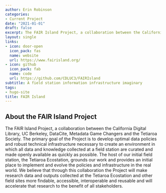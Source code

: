 ```yaml
---
author: Erin Robinson
categories:
- Current Project
date: "2021-01-01"
draft: false
excerpt: The FAIR Island Project, a collaboration between the California Digital Library, UC Berkeley, DataCite, Metadata Game Changers and the Tetiaroa Society. The primary goal of the Project is to develop optimal data policies and robust technical infrastructure necessary to create an environment in which all data and knowledge collected at a field station are curated and made openly available as quickly as possible. 
layout: single
links:
- icon: door-open
  icon_pack: fas
  name: website
  url: https://www.fairisland.org/
- icon: github
  icon_pack: fab
  name: code
  url: https://github.com/CDLUC3/FAIRIsland
subtitle: A field station information infrastructure imaginary 
tags:
- hugo-site
title: FAIR Island
---
```


## About the FAIR Island Project
The FAIR Island Project, a collaboration between the California Digital Library, UC Berkeley, DataCite, Metadata Game Changers and the Tetiaroa Society. The primary goal of the Project is to develop optimal data policies and robust technical infrastructure necessary to create an environment in which all data and knowledge collected at a field station are curated and made openly available as quickly as possible. The host of our initial field station, the Tetiaroa Ecostation, grounds our work and provides an initial place to implement and evolve the policies and infrastructure in the real world. We believe that through this collaboration the Project will make research data and outputs collected at the Tetiaroa Ecostation and other field sites more findable, accessible, interoperable and reusable and will accelerate that research to the benefit of all stakeholders. 
